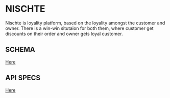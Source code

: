 # NISCHTE

Nischte is loyality platform, based on the loyality amongst the customer and owner. There is a win-win situtaion for both them, where customer get discounts on their order and owner gets loyal
customer.

## SCHEMA

[Here](https://app.eraser.io/workspace/l2UXJtah70IlJFoDsTTx?origin=share&elements=CGhC0SYfw2nT3Pg7aoyvGw)

## API SPECS

[Here](https://github.com/Ashish9738/Nischte-500/blob/main/docs/apiSpecs.md)
